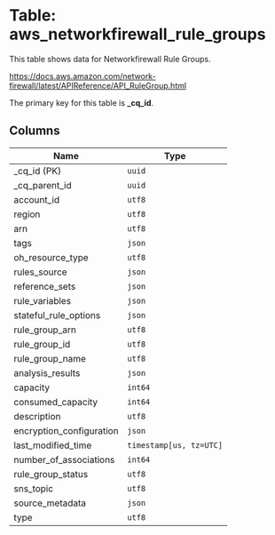 # Table: aws_networkfirewall_rule_groups

This table shows data for Networkfirewall Rule Groups.

https://docs.aws.amazon.com/network-firewall/latest/APIReference/API_RuleGroup.html

The primary key for this table is **_cq_id**.

## Columns

| Name          | Type          |
| ------------- | ------------- |
|_cq_id (PK)|`uuid`|
|_cq_parent_id|`uuid`|
|account_id|`utf8`|
|region|`utf8`|
|arn|`utf8`|
|tags|`json`|
|oh_resource_type|`utf8`|
|rules_source|`json`|
|reference_sets|`json`|
|rule_variables|`json`|
|stateful_rule_options|`json`|
|rule_group_arn|`utf8`|
|rule_group_id|`utf8`|
|rule_group_name|`utf8`|
|analysis_results|`json`|
|capacity|`int64`|
|consumed_capacity|`int64`|
|description|`utf8`|
|encryption_configuration|`json`|
|last_modified_time|`timestamp[us, tz=UTC]`|
|number_of_associations|`int64`|
|rule_group_status|`utf8`|
|sns_topic|`utf8`|
|source_metadata|`json`|
|type|`utf8`|